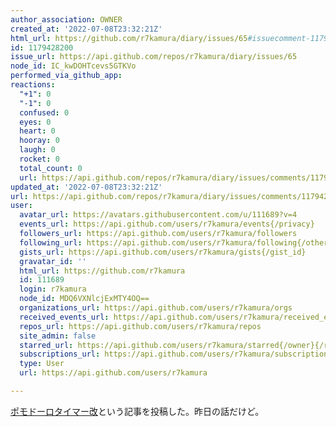 ```yaml
---
author_association: OWNER
created_at: '2022-07-08T23:32:21Z'
html_url: https://github.com/r7kamura/diary/issues/65#issuecomment-1179428200
id: 1179428200
issue_url: https://api.github.com/repos/r7kamura/diary/issues/65
node_id: IC_kwDOHTcevs5GTKVo
performed_via_github_app: 
reactions:
  "+1": 0
  "-1": 0
  confused: 0
  eyes: 0
  heart: 0
  hooray: 0
  laugh: 0
  rocket: 0
  total_count: 0
  url: https://api.github.com/repos/r7kamura/diary/issues/comments/1179428200/reactions
updated_at: '2022-07-08T23:32:21Z'
url: https://api.github.com/repos/r7kamura/diary/issues/comments/1179428200
user:
  avatar_url: https://avatars.githubusercontent.com/u/111689?v=4
  events_url: https://api.github.com/users/r7kamura/events{/privacy}
  followers_url: https://api.github.com/users/r7kamura/followers
  following_url: https://api.github.com/users/r7kamura/following{/other_user}
  gists_url: https://api.github.com/users/r7kamura/gists{/gist_id}
  gravatar_id: ''
  html_url: https://github.com/r7kamura
  id: 111689
  login: r7kamura
  node_id: MDQ6VXNlcjExMTY4OQ==
  organizations_url: https://api.github.com/users/r7kamura/orgs
  received_events_url: https://api.github.com/users/r7kamura/received_events
  repos_url: https://api.github.com/users/r7kamura/repos
  site_admin: false
  starred_url: https://api.github.com/users/r7kamura/starred{/owner}{/repo}
  subscriptions_url: https://api.github.com/users/r7kamura/subscriptions
  type: User
  url: https://api.github.com/users/r7kamura

---
```

[ポモドーロタイマー改](https://r7kamura.com/articles/2022-07-08-pomodoro-timer-kai)という記事を投稿した。昨日の話だけど。